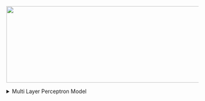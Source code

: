 <p align="center">
  <img width="600" height="200" src="https://github.com/MuizM/MuizM/blob/main/MUIZ%20MURAD%20(1).png">
</p>

<details>
<summary>Multi Layer Perceptron Model</summary>
  [embed]https://github.com/MuizM/MuizM/blob/main/Machine_Learning_Report_One.pdf [/embed]
</details>

